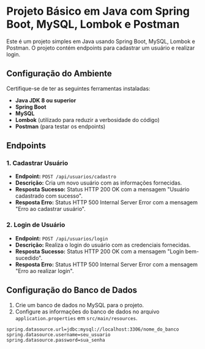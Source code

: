 # Projeto Básico em Java com Spring Boot, MySQL, Lombok e Postman


Este é um projeto simples em Java usando Spring Boot, MySQL, Lombok e Postman. O projeto contém endpoints para cadastrar um usuário e realizar login.


## Configuração do Ambiente


Certifique-se de ter as seguintes ferramentas instaladas:


- **Java JDK 8 ou superior**
- **Spring Boot**
- **MySQL**
- **Lombok** (utilizado para reduzir a verbosidade do código)
- **Postman** (para testar os endpoints)

## Endpoints

### 1. Cadastrar Usuário
- **Endpoint:** `POST /api/usuarios/cadastro`
- **Descrição:** Cria um novo usuário com as informações fornecidas.
- **Resposta Sucesso:** Status HTTP 200 OK com a mensagem "Usuário cadastrado com sucesso".
- **Resposta Erro:** Status HTTP 500 Internal Server Error com a mensagem "Erro ao cadastrar usuário".

### 2. Login de Usuário
- **Endpoint:** `POST /api/usuarios/login`
- **Descrição:** Realiza o login do usuário com as credenciais fornecidas.
- **Resposta Sucesso:** Status HTTP 200 OK com a mensagem "Login bem-sucedido".
- **Resposta Erro:** Status HTTP 500 Internal Server Error com a mensagem "Erro ao realizar login".


## Configuração do Banco de Dados

1. Crie um banco de dados no MySQL para o projeto.
2. Configure as informações do banco de dados no arquivo `application.properties` em `src/main/resources`.

```properties
spring.datasource.url=jdbc:mysql://localhost:3306/nome_do_banco
spring.datasource.username=seu_usuario
spring.datasource.password=sua_senha
